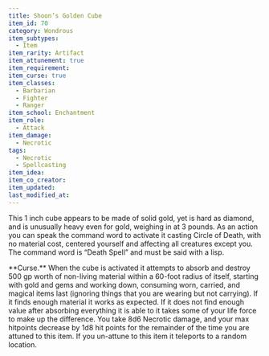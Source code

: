 ```yaml
---
title: Shoon’s Golden Cube
item_id: 70
category: Wondrous
item_subtypes:
  - Item
item_rarity: Artifact
item_attunement: true
item_requirement:
item_curse: true
item_classes:
  - Barbarian
  - Fighter
  - Ranger
item_school: Enchantment
item_role:
  - Attack
item_damage:
  - Necrotic
tags:
  - Necrotic
  - Spellcasting
item_idea:
item_co_creator:
item_updated:
last_modified_at:
---
```


This 1 inch cube appears to be made of solid gold, yet is hard as diamond, and is unusually heavy even for gold, weighing in at 3 pounds. As an action you can speak the command word to activate it casting <magic-spell>Circle of Death</magic-spell>, with no material cost, centered yourself and affecting all creatures except you. The command word is “Death Spell” and must be said with a lisp.

<section id="curse">
**Curse.** When the cube is activated it attempts to absorb and destroy 500 gp worth of non-living material within a 60-foot radius of itself, starting with gold and gems and working down, consuming worn, carried, and magical items last (ignoring things that you are wearing but not carrying). If it finds enough material it works as expected. If it does not find enough value after absorbing everything it is able to it takes some of your life force to make up the difference. You take 8d6 Necrotic damage, and your max hitpoints decrease by 1d8 hit points for the remainder of the time you are attuned to this item. 
If you un-attune to this item it teleports to a random location.
</section>